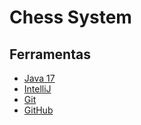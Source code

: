 # Chess System

## Ferramentas

- [Java 17](https://www.oracle.com/java/technologies/javase/jdk17-archive-downloads.html)
- [IntelliJ](https://www.jetbrains.com/idea/download/#section=linux)
- [Git](https://git-scm.com/downloads)
- [GitHub](https://github.com)
